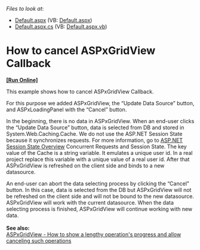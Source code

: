 <!-- default file list -->
*Files to look at*:

* [Default.aspx](./CS/WebSite/Default.aspx) (VB: [Default.aspx](./VB/WebSite/Default.aspx))
* [Default.aspx.cs](./CS/WebSite/Default.aspx.cs) (VB: [Default.aspx.vb](./VB/WebSite/Default.aspx.vb))
<!-- default file list end -->
# How to cancel ASPxGridView Callback
<!-- run online -->
**[[Run Online]](https://codecentral.devexpress.com/e4281/)**
<!-- run online end -->


<p>This example shows how to cancel ASPxGridView Callback.</p>
<p>For this purpose we added ASPxGridView, the “Update Data Source” button, and ASPxLoadingPanel with the “Cancel” button.</p>
<p>In the beginning, there is no data in ASPxGridView. When an end-user clicks the “Update Data Source” button, data is selected from DB and stored in System.Web.Caching.Cache. We do not use the ASP.NET Session State because it synchronizes requests. For more information, go to <a href="http://msdn.microsoft.com/en-us/library/ms178581.aspx"><u>ASP.NET Session State Overview</u></a> Concurrent Requests and Session State. The key value of the Cache is a string variable. It emulates a unique user id. In a real project replace this variable with a unique value of a real user id. After that ASPxGridView is refreshed on the client side and binds to a new datasource.</p>
<p>An end-user can abort the data selecting process by clicking the “Cancel” button. In this case, data is selected from the DB but ASPxGridView will not be refreshed on the client side and will not be bound to the new datasource. ASPxGridView will work with the current datasource. When the data selecting process is finished, ASPxGridView will continue working with new data.<br><br><strong>See also:</strong><br><a href="https://www.devexpress.com/Support/Center/p/T518056">ASPxGridView - How to show a lengthy operation's progress and allow canceling such operations</a></p>

<br/>


